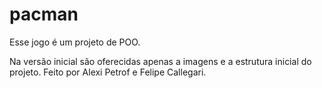 # pacman
Esse jogo é um projeto de POO.

Na versão inicial são oferecidas apenas a imagens e a estrutura inicial do projeto.
Feito por Alexi Petrof e Felipe Callegari.
